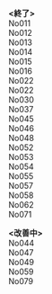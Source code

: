 __<終了>__  
No011  
No012  
No013  
No014  
No015  
No016  
No022  
No022  
No030  
No037    
No045  
No046  
No048  
No052  
No053  
No054  
No055  
No057  
No058  
No062  
No071  

__<改善中>__    
No044  
No047  
No049  
No059  
No079  